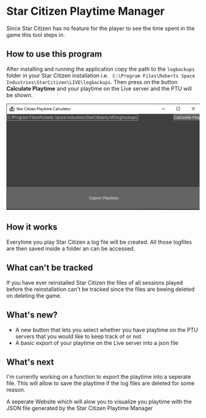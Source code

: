 # Star Citizen Playtime Manager

Since Star Citizen has no feature for the player to see the time spent in the game this tool steps in.

## How to use this program

After installing and running the application copy the path to the ``` logbackups ``` folder in your Star Citizen installation i.e. ```  C:\Program Files\Roberts Space Industries\StarCitizen\LIVE\logbackups ```. Then press on the button **Calculate Playtime** and your playtime on the Live server and the PTU will be shown. 

![Star Citizen PlaytimeMAnager GUI Screenshot](https://github.com/Muetzilla/Star-Citizen-Playtime-Manager/blob/main/StarCitizenPlaytimeManagerGUISCreenshot.png)

## How it works
Everytime you play Star Citizen a log file will be created. All those logfiles are then saved inside a folder an can be accessed. 

## What can't be tracked
If you have ever reinstalled Star Citizen the files of all sessions played before the reinstallation can't be tracked since the files are beeing deleted on deleting the game. 

## What's new?
- A new button that lets you select whether you have playtime on the PTU servers that you would like to keep track of or not.
- A basic export of your playtime on the Live server into a json file

## What's next

I'm currently working on a function to export the playtime into a seperate file. This will allow to save the playtime if the log files are deleted for some reason.  

A seperate Website which will alow you to visualize you playtime with the JSON file generated by the Star Citizen Playtime Manager

